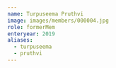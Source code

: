 ```yaml
---
name: Turpuseema Pruthvi 
image: images/members/000004.jpg 
role: formerMem
enteryear: 2019
aliases:
  - turpuseema
  - pruthvi
---
```

